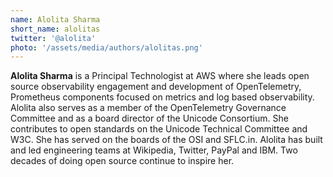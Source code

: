 ```yaml
---
name: Alolita Sharma
short_name: alolitas
twitter: '@alolita'
photo: '/assets/media/authors/alolitas.png'
---
```



**Alolita Sharma** is a Principal Technologist at AWS where she leads open source observability engagement and development of OpenTelemetry, Prometheus components focused on metrics and log based observability. Alolita also serves as a member of the OpenTelemetry Governance Committee and as a board director of the Unicode Consortium. She contributes to open standards on the Unicode Technical Committee and W3C. She has served on the boards of the OSI and SFLC.in. Alolita has built and led engineering teams at Wikipedia, Twitter, PayPal and IBM. Two decades of doing open source continue to inspire her.

